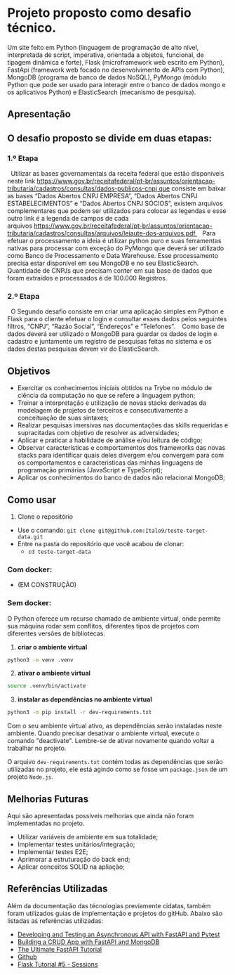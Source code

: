 

# Projeto proposto como desafio técnico. 

Um site feito em Python (linguagem de programação de alto nível, interpretada de script, imperativa, orientada a objetos, funcional, de tipagem dinâmica e forte), Flask (microframework web escrito em Python), FastApi (framework web focado no desenvolvimento de APIs com Python), MongoDB (programa de banco de dados NoSQL), PyMongo (módulo Python que pode ser usado para interagir entre o banco de dados mongo e os aplicativos Python) e ElasticSearch (mecanismo de pesquisa).
## Apresentação

## O desafio proposto se divide em duas etapas:
### 1.º Etapa 
 
Utilizar as bases governamentais da receita federal que estão disponíveis neste link https://www.gov.br/receitafederal/pt-br/assuntos/orientacao-tributaria/cadastros/consultas/dados-publicos-cnpj que consiste em baixar as bases “Dados Abertos CNPJ EMPRESA”, “Dados Abertos CNPJ ESTABELECIMENTOS” e “Dados Abertos CNPJ SÓCIOS”, existem arquivos complementares que podem ser utilizados para colocar as legendas e esse outro link é a legenda de campos de cada arquivos https://www.gov.br/receitafederal/pt-br/assuntos/orientacao-tributaria/cadastros/consultas/arquivos/leiaute-dos-arquivos.pdf 
 
Para efetuar o processamento a ideia é utilizar python puro e suas ferramentas nativas para processar com exceção do PyMongo que deverá ser utilizado como Banco de Processamento e Data Warehouse. Esse processamento precisa estar disponível em seu MongoDB e no seu ElasticSearch. 
 
Quantidade de CNPJs que precisam conter em sua base de dados que foram extraídos e processados é de 100.000 Registros. 
 
### 2.º Etapa 
 
O Segundo desafio consiste em criar uma aplicação simples em Python e Flask para o cliente efetuar o login e consultar esses dados pelos seguintes filtros, “CNPJ”, “Razão Social”, “Endereços” e “Telefones”. 
 
Como base de dados deverá ser utilizado o MongoDB para guardar os dados de login e cadastro e juntamente um registro de pesquisas feitas no sistema e os dados destas pesquisas devem vir do ElasticSearch. 

## Objetivos

- Exercitar os conhecimentos iniciais obtidos na Trybe no módulo de ciência da computação no que se refere a linguagem python; 
- Treinar a interpretação e utilização de novas stacks derivadas da modelagem de projetos de terceiros e consecutivamente a conceituação de suas sintaxes;
- Realizar pesquisas imersivas nas documentações das skills requeridas e supracitadas com objetivo de resolver as adversidades;
- Aplicar e praticar a habilidade de análise e/ou leitura de código;
- Observar características e comportamentos dos frameworks das novas stacks para identificar quais deles divergem e/ou convergem para com os comportamentos e caracteristicas das minhas linguagens de programação primárias (JavaScript e TypeScript);
- Aplicar os conhecimentos do banco de dados não relacional MongoDB;  


## Como usar
1. Clone o repositório

  - Use o comando: `git clone git@github.com:Italo9/teste-target-data.git`
  - Entre na pasta do repositório que você acabou de clonar:
    - `cd teste-target-data`

### Com docker:
-  (EM CONSTRUÇÃO)
### Sem docker:
  O Python oferece um recurso chamado de ambiente virtual, onde permite sua máquina rodar sem conflitos, diferentes tipos de projetos com diferentes versões de bibliotecas.

  1. **criar o ambiente virtual**

  ```bash
python3 -m venv .venv
  ```

  2. **ativar o ambiente virtual**

  ```bash
source .venv/bin/activate
  ```

  3. **instalar as dependências no ambiente virtual**

  ```bash
python3 -m pip install -r dev-requirements.txt
  ```

  Com o seu ambiente virtual ativo, as dependências serão instaladas neste ambiente.
  Quando precisar desativar o ambiente virtual, execute o comando "deactivate". Lembre-se de ativar novamente quando voltar a trabalhar no projeto.

  O arquivo `dev-requirements.txt` contém todas as dependências que serão utilizadas no projeto, ele está agindo como se fosse um `package.json` de um projeto `Node.js`.
  
 
## Melhorias Futuras

Aqui são apresentadas possíveis melhorias que ainda não foram implementadas no projeto.

- Utilizar variáveis de ambiente em sua totalidade; 
- Implementar testes unitários/integração;
- Implementar testes E2E;
- Aprimorar a estruturação do back end;
- Aplicar conceitos SOLID na apliação;

## Referências Utilizadas

Além da documentação das técnologias previamente cidatas, também foram utilizados guias de implementação e projetos do gitHub. Abaixo são listadas as referências utilizadas:

- [Developing and Testing an Asynchronous API with FastAPI and Pytest](https://testdriven.io/blog/fastapi-crud/#get-routes)
- [Building a CRUD App with FastAPI and MongoDB](https://testdriven.io/blog/fastapi-mongo/#update)
- [The Ultimate FastAPI Tutorial](https://christophergs.com/tutorials/ultimate-fastapi-tutorial-pt-1-hello-world/)
- [Github](https://github.com/rafamaga)
- [Flask Tutorial #5 - Sessions](https://www.youtube.com/watch?v=iIhAfX4iek0&t=376s)
